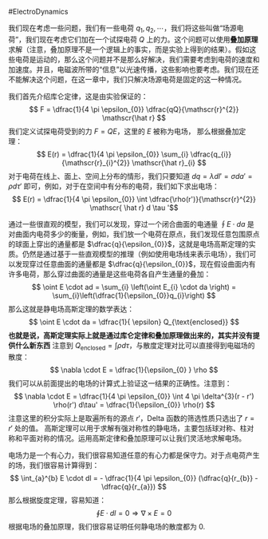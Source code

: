 #ElectroDynamics 

我们现在考虑一些问题，我们有一些电荷 $q_{1}, q_{2},\cdots$，我们将这些叫做“场源电荷”，我们现在考虑它们加在一个试探电荷 $Q$ 上的力。这个问题可以使用**叠加原理**求解（注意，叠加原理不是一个逻辑上的事实，而是实验上得到的结果）。假如这些电荷是运动的，那么这个问题并不是那么好解决，我们需要考虑到电荷的速度和加速度。并且，电磁波所带的“信息”以光速传播，这些影响也要考虑。我们现在还不能解决这个问题，在这一章中，我们只解决场源电荷是固定的这一种情况。

我们首先介绍库仑定律，这是由实验保证的：
$$
F = \dfrac{1}{4 \pi \epsilon_{0}} \dfrac{qQ}{\mathscr{r}^{2}} \mathscr{\hat  r}
$$
我们定义试探电荷受到的力 $F = QE$，这里的 $E$ 被称为电场， 那么根据叠加定理：
$$
E(r) = \dfrac{1}{4 \pi \epsilon_{0}} \sum_{i} \dfrac{q_{i}}{\mathscr{r}_{i}^{2}} \mathscr{\hat r}_{i}
$$
对于电荷在线上、面上、空间上分布的情形，我们只要知道 $dq = \lambda dl' = \sigma da' = \rho d\tau'$ 即可，例如，对于在空间中有分布的电荷，我们如下求出电场：
$$
E(r) = \dfrac{1}{4 \pi \epsilon_{0}} \int \dfrac{\rho(r')}{\mathscr{r}^{2}} \mathscr{ \hat r} d \tau '$$

通过一些很直观的模型，我们可以发现，穿过一个闭合曲面的电通量 $\oint E \cdot da$ 是对曲面内电荷多少的衡量，例如，我们放一个电荷在原点，我们发现任意包围原点的球面上穿出的通量都是 $\dfrac{q}{\epsilon_{0}}$，这就是电场高斯定理的实质。仍然是通过基于一些直观模型的推理（例如使用电场线来表示电场），我们可以发现穿过任意曲面的通量都是 $\dfrac{q}{\epsilon_{0}}$，现在假设曲面内有许多电荷，那么穿过曲面的通量是这些电荷各自产生通量的叠加：
$$
\oint E \cdot ad = \sum_{i} \left(\oint E_{i} \cdot da \right)  = \sum_{i}\left(\dfrac{1}{\epsilon_{0}}q_{i}\right)  
$$
那么这就是静电场高斯定理的数学表达：
$$
\oint E \cdot da = \dfrac{1}{ \epsilon} Q_{\text{enclosed}}
$$
**也就是说，高斯定理实际上就是通过库仑定律和叠加原理做出来的，其实并没有提供什么新东西** 注意到 $Q_{\text{enclosed}} = \int \rho d \tau$，与散度定理对比可以直接得到电磁场的散度：
$$
\nabla \cdot E = \dfrac{1}{\epsilon_{0} } \rho
$$
我们可以从前面提出的电场的计算式上验证这一结果的正确性。注意到：
$$
\nabla \cdot E = \dfrac{1}{4 \pi \epsilon_{0}} \int 4 \pi \delta^{3}(r - r') \rho(r') d\tau' = \dfrac{1}{\epsilon_{0}} \rho(r)
$$
注意这里的积分实际上是取遍所有的源点 $r'$，Delta 函数的筛选性质只选出了 $r = r'$ 处的值。
高斯定理可以用于求解有强对称性的静电场，主要包括球对称、柱对称和平面对称的情况。运用高斯定律和叠加原理可以让我们灵活地求解电场。

电场力是一个有心力，我们很容易知道任意的有心力都是保守力。对于点电荷产生的场，我们很容易计算得到：
$$
\int_{a}^{b} E \cdot dl = - \dfrac{1}{4 \pi \epsilon_{0}} (\dfrac{q}{r_{b}} - \dfrac{q}{r_{a}})
$$
那么根据旋度定理，容易知道：
$$
\oint E \cdot dl = 0 \Rightarrow \nabla \times E = 0 
$$
根据电场的叠加原理，我们很容易证明任何静电场的散度都为 0.





 
